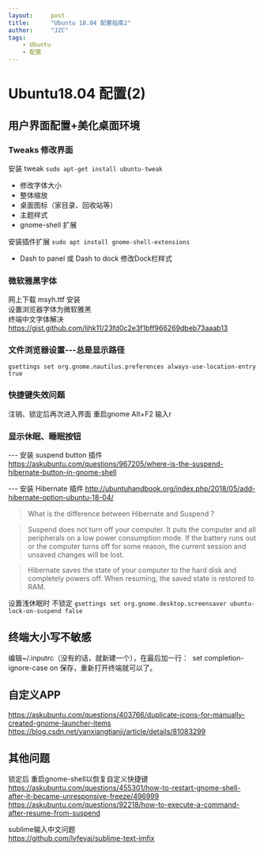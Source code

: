 ```yaml
---
layout:     post
title:      "Ubuntu 18.04 配置指南2"
author:     "JZC"
tags:
    - Ubuntu
    - 配置
---
```

# Ubuntu18.04 配置(2)  

## 用户界面配置+美化桌面环境
### Tweaks 修改界面
安装 tweak `sudo apt-get install ubuntu-tweak`  
* 修改字体大小 
* 整体缩放 
* 桌面图标（家目录、回收站等） 
* 主题样式
* gnome-shell 扩展  

安装插件扩展   `sudo apt install gnome-shell-extensions` 
+ Dash to panel 或 Dash to dock 修改Dock栏样式

### 微软雅黑字体
网上下载 msyh.ttf 安装  
设置浏览器字体为微软雅黑  
终端中文字体解决
https://gist.github.com/lihk11/23fd0c2e3f1bff966269dbeb73aaab13

### 文件浏览器设置---总是显示路径
`gsettings set org.gnome.nautilus.preferences always-use-location-entry true`

### 快捷键失效问题
注销、锁定后再次进入界面  重启gnome  Alt+F2 输入r

### 显示休眠、睡眠按钮
--- 安装 suspend button 插件
https://askubuntu.com/questions/967205/where-is-the-suspend-hibernate-button-in-gnome-shell

--- 安装 Hibernate 插件
http://ubuntuhandbook.org/index.php/2018/05/add-hibernate-option-ubuntu-18-04/

>What is the difference between Hibernate and Suspend？

>Suspend does not turn off your computer. It puts the computer and all peripherals on a low power consumption mode. If the battery runs out or the computer turns off for some reason, the current session and unsaved changes will be lost.

>Hibernate saves the state of your computer to the hard disk and completely powers off. When resuming, the saved state is restored to RAM.

设置浅休眠时 不锁定
`gsettings set org.gnome.desktop.screensaver ubuntu-lock-on-suspend false`

## 终端大小写不敏感
编辑~/.inputrc（没有的话，就新建一个），在最后加一行： 
set completion-ignore-case on
保存，重新打开终端就可以了。

## 自定义APP
https://askubuntu.com/questions/403766/duplicate-icons-for-manually-created-gnome-launcher-items
https://blog.csdn.net/yanxiangtianji/article/details/81083299

## 其他问题
锁定后 重启gnome-shell以恢复自定义快捷键  
https://askubuntu.com/questions/455301/how-to-restart-gnome-shell-after-it-became-unresponsive-freeze/496999
https://askubuntu.com/questions/92218/how-to-execute-a-command-after-resume-from-suspend  

sublime输入中文问题  
https://github.com/lyfeyaj/sublime-text-imfix